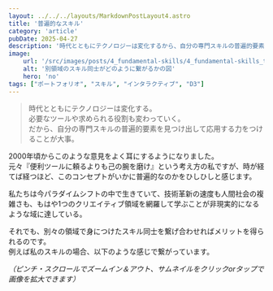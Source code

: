```yaml
---
layout: ../../../layouts/MarkdownPostLayout4.astro
title: '普遍的なスキル'
category: 'article'
pubDate: 2025-04-27
description: '時代とともにテクノロジーは変化するから、自分の専門スキルの普遍的要素を見つけ出して応用する力が大事だという話。'
image:
    url: '/src/images/posts/4_fundamental-skills/4_fundamental-skills_thumb.webp'
    alt: '別領域のスキル同士がどのように繋がるかの図'
    hero: 'no'
tags: ["ポートフォリオ", "スキル", "インタラクティブ", "D3"]
---
```


> 時代とともにテクノロジーは変化する。  
> 必要なツールや求められる役割も変わっていく。  
> だから、自分の専門スキルの普遍的要素を見つけ出して応用する力をつけることが大事。

2000年頃からこのような意見をよく耳にするようになりました。  
元々『便利ツールに頼るよりも己の腕を磨け』という考え方の私ですが、時が経てば経つほど、このコンセプトがいかに普遍的なのかをひしひしと感じます。

私たちは今パラダイムシフトの中で生きていて、技術革新の速度も人間社会の複雑さも、もはや1つのクリエイティブ領域を網羅して学ぶことが非現実的になるような域に達している。

それでも、別々の領域で身につけたスキル同士を繋げ合わせればメリットを得られるのです。  
例えば私のスキルの場合、以下のような感じで繋がっています。

*（ピンチ・スクロールでズームイン＆アウト、サムネイルをクリックorタップで画像を拡大できます）*

